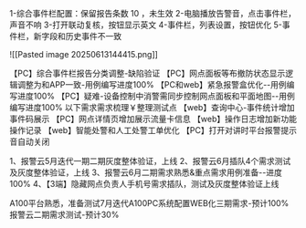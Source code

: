 1-综合事件栏配置：保留报告条数 10 ，未生效
2-电脑播放告警音，点击事件栏，声音不响
3-打开联动复核，按钮显示英文
4-事件栏，列表设置，按钮优化
5-事件栏，新字段和历史事件不一致




![[Pasted image 20250613144415.png]]


【PC】综合事件栏报告分类调整-缺陷验证
【PC】网点面板等布撤防状态显示逻辑调整为和APP一致-用例编写进度100%
【PC和web】紧急报警盒优化--用例编写进度100%
【PC】疑难-设备控制中消警需同步控制网点面板和平面地图--用例编写进度100%
以下需求需求梳理￥整理测试点
【web】查询中心-事件统计增加事件码展示
【PC】网点详情页增加展示流量卡信息
【web】操作日志增加新功能操作记录
【web】智能处警和人工处警工单优化
【PC】打开对讲时平台报警提示音自动关闭

1、报警云5月迭代一期二期灰度整体验证，上线
2、报警云6月插队4个需求测试及灰度整体验证，上线
3、报警云6月二期需求熟悉&重点需求用例准备--进度100%
4、【3端】隐藏网点负责人手机号需求插队，测试及灰度整体验证上线

A100平台熟悉，准备测试7月迭代A100PC系统配置WEB化三期需求-预计100%
报警云二期需求测试-预计30%